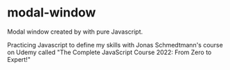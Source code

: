 # modal-window

Modal window created by with pure Javascript.

Practicing Javascript to define my skills with Jonas Schmedtmann's course on Udemy called "The Complete JavaScript Course 2022: From Zero to Expert!"
